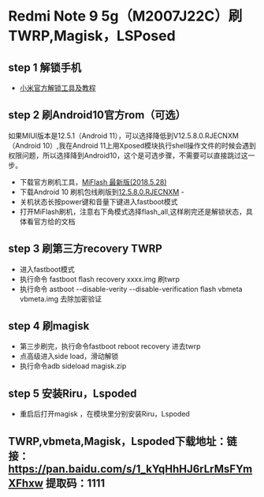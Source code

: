 # Redmi Note 9 5g（M2007J22C）刷TWRP,Magisk，LSPosed

## step 1 解锁手机  
- [小米官方解锁工具及教程](https://www.miui.com/unlock/download.html)
## step 2 刷Android10官方rom（可选）  
 
如果MIUI版本是12.5.1（Android 11），可以选择降低到V12.5.8.0.RJECNXM（Android 10）,我在Android 11上用Xposed模块执行shell操作文件的时候会遇到权限问题，所以选择降到Android10，这个是可选步骤，不需要可以直接跳过这一步。  

- 下载官方刷机工具，[MiFlash 最新版(2018.5.28) ](http://bigota.d.miui.com/tools/MiFlash2018-5-28-0.zip)
- 下载Android 10 刷机包线刷版到[12.5.8.0.RJECNXM](https://web.vip.miui.com/page/info/mio/mio/detail?postId=23527587&app_version=dev.20051)  -
- 关机状态长按power键和音量下键进入fastboot模式 
- 打开MiFlash刷机，注意右下角模式选择flash_all,这样刷完还是解锁状态，具体看官方给的文档  

## step 3 刷第三方recovery TWRP 

- 进入fastboot模式
- 执行命令 fastboot flash recovery xxxx.img 刷twrp 
- 执行命令 astboot --disable-verity --disable-verification flash vbmeta vbmeta.img 去除加密验证 

## step 4 刷magisk 

- 第三步刷完，执行命令fastboot reboot recovery 进去twrp
- 点高级进入side load，滑动解锁 
- 执行命令adb sideload magisk.zip 

## step 5 安装Riru，Lspoded 
- 重启后打开magisk ，在模块里分别安装Riru，Lspoded

TWRP,vbmeta,Magisk，Lspoded下载地址：链接：https://pan.baidu.com/s/1_kYqHhHJ6rLrMsFYmXFhxw 
提取码：1111 
-
